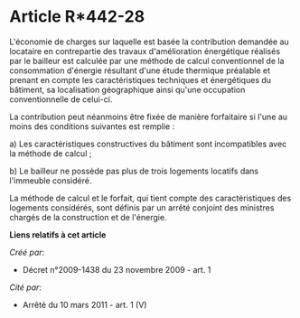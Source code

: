 # Article R*442-28

L'économie de charges sur laquelle est basée la contribution demandée au locataire en contrepartie des travaux d'amélioration
énergétique réalisés par le bailleur est calculée par une méthode de calcul conventionnel de la consommation d'énergie
résultant d'une étude thermique préalable et prenant en compte les caractéristiques techniques et énergétiques du bâtiment,
sa localisation géographique ainsi qu'une occupation conventionnelle de celui-ci. 

La contribution peut néanmoins être fixée de manière forfaitaire si l'une au moins des conditions suivantes est remplie : 

a) Les caractéristiques constructives du bâtiment sont incompatibles avec la méthode de calcul ; 

b) Le bailleur ne possède pas plus de trois logements locatifs dans l'immeuble considéré. 

La méthode de calcul et le forfait, qui tient compte des caractéristiques des logements considérés, sont définis par un
arrêté conjoint des ministres chargés de la construction et de l'énergie.

**Liens relatifs à cet article**

_Créé par_:

  - Décret n°2009-1438 du 23 novembre 2009 - art. 1

_Cité par_:

  - Arrêté du 10 mars 2011 - art. 1 (V)
